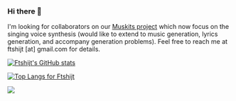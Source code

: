 ### Hi there 👋

<!--
**ftshijt/ftshijt** is a ✨ _special_ ✨ repository because its `README.md` (this file) appears on your GitHub profile.

Here are some ideas to get you started:

- 🔭 I’m currently working on ...
- 🌱 I’m currently learning ...
- 👯 I’m looking to collaborate on ...
- 🤔 I’m looking for help with ...
- 💬 Ask me about ...
- 📫 How to reach me: ...
- 😄 Pronouns: ...
- ⚡ Fun fact: ...
-->

I'm looking for collaborators on our [Muskits project](https://github.com/SJTMusicTeam/Muskits) which now focus on the singing voice synthesis (would like to extend to music generation, lyrics generation, and accompany generation problems). Feel free to reach me at ftshijt \[at\] gmail.com for details.

[![Ftshijt's GitHub stats](https://github-readme-stats.vercel.app/api?username=ftshijt&count_private=true&show_icons=true&theme=Gradient&include_all_commits=true)
](https://github.com/ftshijt)

[![Top Langs for Ftshijt](https://github-readme-stats.vercel.app/api/top-langs/?username=ftshijt&layout=compact&theme=Gradient)](https://github.com/ftshijt)

![](https://komarev.com/ghpvc/?username=ftshijt)
